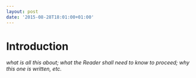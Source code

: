 ```yaml
---
layout: post
date: '2015-08-28T18:01:00+01:00'
---
```


# Introduction

_what is all this about; what the Reader shall need to know to proceed; why this one is written, etc._
